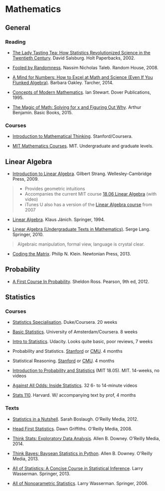 # Mathematics

## General

### Reading

- [The Lady Tasting Tea: How Statistics Revolutionized Science in the Twentieth Century](http://www.amazon.ca/dp/0805071342). David Salsburg. Holt Paperbacks, 2002.

- [Fooled by Randomness](https://www.amazon.ca/Fooled-Randomness-Hidden-Markets-Incerto-ebook/dp/B001FA0W5W). Nassim Nicholas Taleb. Random House, 2008.

- [A Mind for Numbers: How to Excel at Math and Science (Even If You Flunked Algebra)](http://www.amazon.ca/dp/039916524X). Barbara Oakley. Tarcher, 2014.

- [Concepts of Modern Mathematics](http://www.amazon.ca/dp/0486284247). Ian Stewart. Dover Publications, 1995.

- [The Magic of Math: Solving for x and Figuring Out Why](http://www.amazon.ca/The-Magic-Math-Solving-Figuring/dp/0465054722). Arthur Benjamin. Basic Books, 2015.

### Courses

- [Introduction to Mathematical Thinking](https://www.coursera.org/learn/mathematical-thinking). Stanford/Coursera.

- [MIT Mathematics Courses](https://ocw.mit.edu/courses/mathematics/). MIT. Undergraduate and graduate levels.

## Linear Algebra

- [Introduction to Linear Algebra](http://math.mit.edu/~gs/linearalgebra/). Gilbert Strang. Wellesley-Cambridge Press, 2009.
> + Provides geometric intuitions
> + Accompanies the current MIT course [18.06 Linear Algebra](http://web.mit.edu/18.06/www/index.shtml) (with video)
> + iTunes U also has a version of the [Linear Algebra course](https://itunes.apple.com/us/itunes-u/linear-algebra/id354869137) from 2007

- [Linear Algebra](http://link.springer.com/book/10.1007%2F978-1-4612-4298-7). Klaus Jänich. Springer, 1994.

- [Linear Algebra (Undergraduate Texts in Mathematics)](https://books.google.de/books/about/Linear_Algebra.html?id=ZXqKcgAACAAJ). Serge Lang. Springer, 2010.
>  Algebraic manipulation, formal view, language is crystal clear.

- [Coding the Matrix](http://codingthematrix.com). Philip N. Klein. Newtonian Press, 2013.

## Probability

- [A First Course In Probability](https://www.amazon.com/First-Course-Probability-9th/dp/032179477X). Sheldon Ross. Pearson, 9th ed, 2012.

## Statistics

### Courses

- [Statistics Specialisation](https://www.coursera.org/specializations/statistics). Duke/Coursera. 20 weeks

- [Basic Statistics](https://www.coursera.org/learn/basic-statistics). University of Amsterdam/Coursera. 8 weeks

- [Intro to Statistics](https://www.udacity.com/course/intro-to-statistics--st101). Udacity. Looks quite basic, poor reviews, 7 weeks

- Probability and Statistics. [Stanford](http://online.stanford.edu/course/probability-and-statistics-self-paced) or [CMU](http://oli.cmu.edu/courses/free-open/statistics-course-details). 4 months

- Statistical Reasoning. [Stanford](http://online.stanford.edu/course/statistical-reasoning-self-paced) or [CMU](http://oli.cmu.edu/courses/free-open/statistical-reasoning-course-details/). 4 months

- [Introduction to Probability and Statistics](https://ocw.mit.edu/courses/mathematics/18-05-introduction-to-probability-and-statistics-spring-2014/) (MIT 18.05). MIT. 14-weeks, no videos

- [Against All Odds: Inside Statistics](http://www.learner.org/resources/series65.html). 32 6- to 14-minute videos

- [Stats 110](http://projects.iq.harvard.edu/stat110). Harvard. W/ accompanying text by prof, 4 months

### Texts

- [Statistics in a Nutshell](http://shop.oreilly.com/product/0636920023074.do). Sarah Boslaugh. O'Reilly Media, 2012.

- [Head First Statistics](http://shop.oreilly.com/product/9780596527587.do). Dawn Griffiths. O'Reilly Media, 2008.

- [Think Stats: Exploratory Data Analysis](http://shop.oreilly.com/product/0636920034094.do). Allen B. Downey. O'Reilly Media, 2014.

- [Think Bayes: Baysean Statistics in Python](http://shop.oreilly.com/product/0636920030720.do). Allen B. Downey. O'Reilly Media, 2013.

- [All of Statistics: A Concise Course in Statistical Inference](http://www.stat.cmu.edu/~larry/all-of-statistics/). Larry Wasserman. Springer, 2013.

- [All of Nonoarametric Statistics](http://www.stat.cmu.edu/~larry/all-of-nonpar/). Larry Wasserman. Springer, 2006.
